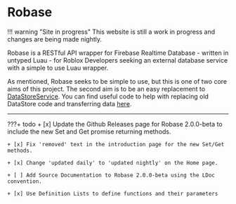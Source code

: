 # Robase

!!! warning "Site in progress"
    This website is still a work in progress and changes are being made nightly.
    
Robase is a RESTful API wrapper for Firebase Realtime Database - written in untyped Luau - for Roblox Developers seeking an external database service with a simple to use Luau wrapper.

As mentioned, Robase seeks to be simple to use, but this is one of two core aims of this project. The second aim is to be an easy replacement to [DataStoreService](https://developer.roblox.com/en-us/api-reference/class/DataStoreService). You can find useful code to help with replacing old DataStore code and transferring data [here](Guide/examples/).

---

???+ todo
    + [x] Update the Github Releases page for Robase 2.0.0-beta to include the new Set and Get promise returning methods.
    
    + [x] Fix 'removed' text in the introduction page for the new Set/Get methods.
    
    + [x] Change 'updated daily' to 'updated nightly' on the Home page.
    
    + [ ] Add Source Documentation to Robase 2.0.0-beta using the LDoc convention.

    + [x] Use Definition Lists to define functions and their parameters